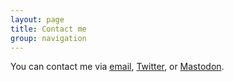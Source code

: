 ```yaml
---
layout: page
title: Contact me
group: navigation
---
```


You can contact me via [<i class="fa fa-envelope"></i> email](mailto:websitecontact@adrianbanks.co.uk), [<i class="fa fa-twitter"></i> Twitter](https://twitter.com/adrianbanks), or [Mastodon](https://mastodon.social/@adrianbanks).
